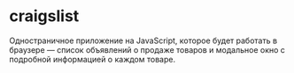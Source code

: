 # craigslist
Одностраничное приложение на JavaScript, которое будет работать в браузере — список объявлений о продаже товаров и модальное окно с подробной информацией о каждом товаре. 
